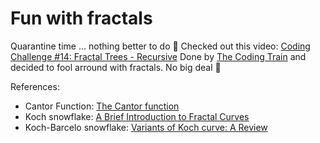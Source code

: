 # Fun with fractals

Quarantine time ... nothing better to do :yawning_face:
Checked out this video: [Coding Challenge #14: Fractal Trees - Recursive](https://www.youtube.com/watch?v=0jjeOYMjmDU)
Done by [The Coding Train](https://www.youtube.com/channel/UCvjgXvBlbQiydffZU7m1_aw) and decided to fool arround with fractals. No big deal :slightly_smiling_face:

References:

- Cantor Function: [The Cantor function](https://warwick.ac.uk/fac/sci/maths/people/staff/oleg_zaboronski/analysisiii/cantor.pdf)
- Koch snowflake: [A Brief Introduction to Fractal Curves](http://mypages.iit.edu/~maslanka/KochSnowflake.pdf)
- Koch-Barcelo snowflake: [Variants of Koch curve: A Review](https://research.ijcaonline.org/dristi/number1/dristi1006.pdf)